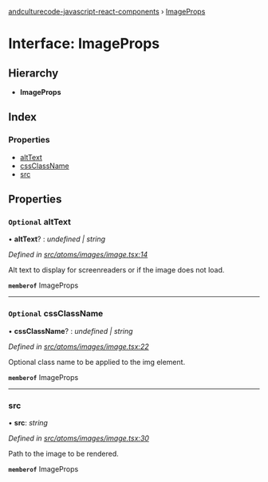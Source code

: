 [andculturecode-javascript-react-components](../README.md) › [ImageProps](imageprops.md)

# Interface: ImageProps

## Hierarchy

* **ImageProps**

## Index

### Properties

* [altText](imageprops.md#optional-alttext)
* [cssClassName](imageprops.md#optional-cssclassname)
* [src](imageprops.md#src)

## Properties

### `Optional` altText

• **altText**? : *undefined | string*

*Defined in [src/atoms/images/image.tsx:14](https://github.com/AndcultureCode/AndcultureCode.JavaScript.React.Components/blob/1237fb1/src/atoms/images/image.tsx#L14)*

Alt text to display for screenreaders or if the image does not load.

**`memberof`** ImageProps

___

### `Optional` cssClassName

• **cssClassName**? : *undefined | string*

*Defined in [src/atoms/images/image.tsx:22](https://github.com/AndcultureCode/AndcultureCode.JavaScript.React.Components/blob/1237fb1/src/atoms/images/image.tsx#L22)*

Optional class name to be applied to the img element.

**`memberof`** ImageProps

___

###  src

• **src**: *string*

*Defined in [src/atoms/images/image.tsx:30](https://github.com/AndcultureCode/AndcultureCode.JavaScript.React.Components/blob/1237fb1/src/atoms/images/image.tsx#L30)*

Path to the image to be rendered.

**`memberof`** ImageProps
